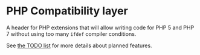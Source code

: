 # PHP Compatibility layer

A header for PHP extensions that will allow writing code for PHP 5 and PHP 7 without using too many `ifdef` compiler conditions.

See [the TODO list](https://github.com/bukka/phpc/blob/master/TODO.md) for more details about planned features.